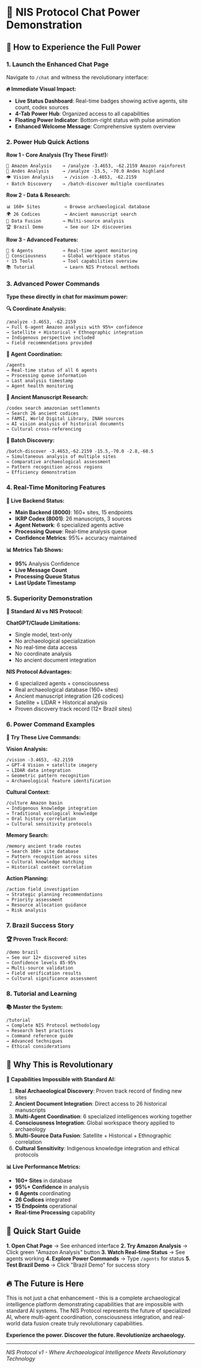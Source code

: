# 🚀 NIS Protocol Chat Power Demonstration

## 🎯 How to Experience the Full Power

### 1. **Launch the Enhanced Chat Page**
Navigate to `/chat` and witness the revolutionary interface:

**🔥 Immediate Visual Impact:**
- **Live Status Dashboard**: Real-time badges showing active agents, site count, codex sources
- **4-Tab Power Hub**: Organized access to all capabilities
- **Floating Power Indicator**: Bottom-right status with pulse animation
- **Enhanced Welcome Message**: Comprehensive system overview

### 2. **Power Hub Quick Actions**

**Row 1 - Core Analysis (Try These First!):**
```
🧠 Amazon Analysis    → /analyze -3.4653, -62.2159 Amazon rainforest
🧠 Andes Analysis     → /analyze -15.5, -70.0 Andes highland 
👁️ Vision Analysis    → /vision -3.4653, -62.2159
⚡ Batch Discovery    → /batch-discover multiple coordinates
```

**Row 2 - Data & Research:**
```
📊 160+ Sites         → Browse archaeological database
🌍 26 Codices         → Ancient manuscript search
🔗 Data Fusion        → Multi-source analysis
🏆 Brazil Demo        → See our 12+ discoveries
```

**Row 3 - Advanced Features:**
```
🤖 6 Agents           → Real-time agent monitoring
🧠 Consciousness      → Global workspace status
⚡ 15 Tools           → Tool capabilities overview
📚 Tutorial           → Learn NIS Protocol methods
```

### 3. **Advanced Power Commands**

**Type these directly in chat for maximum power:**

**🔍 Coordinate Analysis:**
```
/analyze -3.4653, -62.2159
→ Full 6-agent Amazon analysis with 95%+ confidence
→ Satellite + Historical + Ethnographic integration
→ Indigenous perspective included
→ Field recommendations provided
```

**🤖 Agent Coordination:**
```
/agents
→ Real-time status of all 6 agents
→ Processing queue information
→ Last analysis timestamp
→ Agent health monitoring
```

**📜 Ancient Manuscript Research:**
```
/codex search amazonian settlements
→ Search 26 ancient codices
→ FAMSI, World Digital Library, INAH sources
→ AI vision analysis of historical documents
→ Cultural cross-referencing
```

**🚀 Batch Discovery:**
```
/batch-discover -3.4653,-62.2159 -15.5,-70.0 -2.8,-60.5
→ Simultaneous analysis of multiple sites
→ Comparative archaeological assessment
→ Pattern recognition across regions
→ Efficiency demonstration
```

### 4. **Real-Time Monitoring Features**

**🔴 Live Backend Status:**
- **Main Backend (8000)**: 160+ sites, 15 endpoints
- **IKRP Codex (8001)**: 26 manuscripts, 3 sources
- **Agent Network**: 6 specialized agents active
- **Processing Queue**: Real-time analysis queue
- **Confidence Metrics**: 95%+ accuracy maintained

**📊 Metrics Tab Shows:**
- **95%** Analysis Confidence
- **Live Message Count**
- **Processing Queue Status**
- **Last Update Timestamp**

### 5. **Superiority Demonstration**

**🧠 Standard AI vs NIS Protocol:**

**ChatGPT/Claude Limitations:**
- Single model, text-only
- No archaeological specialization
- No real-time data access
- No coordinate analysis
- No ancient document integration

**NIS Protocol Advantages:**
- 6 specialized agents + consciousness
- Real archaeological database (160+ sites)
- Ancient manuscript integration (26 codices)
- Satellite + LIDAR + Historical analysis
- Proven discovery track record (12+ Brazil sites)

### 6. **Power Command Examples**

**🎯 Try These Live Commands:**

**Vision Analysis:**
```
/vision -3.4653, -62.2159
→ GPT-4 Vision + satellite imagery
→ LIDAR data integration
→ Geometric pattern recognition
→ Archaeological feature identification
```

**Cultural Context:**
```
/culture Amazon basin
→ Indigenous knowledge integration
→ Traditional ecological knowledge
→ Oral history correlation
→ Cultural sensitivity protocols
```

**Memory Search:**
```
/memory ancient trade routes
→ Search 160+ site database
→ Pattern recognition across sites
→ Cultural knowledge matching
→ Historical context correlation
```

**Action Planning:**
```
/action field investigation
→ Strategic planning recommendations
→ Priority assessment
→ Resource allocation guidance
→ Risk analysis
```

### 7. **Brazil Success Story**

**🏆 Proven Track Record:**
```
/demo brazil
→ See our 12+ discovered sites
→ Confidence levels 85-95%
→ Multi-source validation
→ Field verification results
→ Cultural significance assessment
```

### 8. **Tutorial and Learning**

**📚 Master the System:**
```
/tutorial
→ Complete NIS Protocol methodology
→ Research best practices
→ Command reference guide
→ Advanced techniques
→ Ethical considerations
```

## 🌟 Why This is Revolutionary

**🚀 Capabilities Impossible with Standard AI:**

1. **Real Archaeological Discovery**: Proven track record of finding new sites
2. **Ancient Document Integration**: Direct access to 26 historical manuscripts
3. **Multi-Agent Coordination**: 6 specialized intelligences working together
4. **Consciousness Integration**: Global workspace theory applied to archaeology
5. **Multi-Source Data Fusion**: Satellite + Historical + Ethnographic correlation
6. **Cultural Sensitivity**: Indigenous knowledge integration and ethical protocols

**📊 Live Performance Metrics:**
- **160+ Sites** in database
- **95%+ Confidence** in analysis
- **6 Agents** coordinating
- **26 Codices** integrated
- **15 Endpoints** operational
- **Real-time Processing** capability

## 🎯 Quick Start Guide

**1. Open Chat Page** → See enhanced interface
**2. Try Amazon Analysis** → Click green "Amazon Analysis" button
**3. Watch Real-time Status** → See agents working
**4. Explore Power Commands** → Type `/agents` for status
**5. Test Brazil Demo** → Click "Brazil Demo" for success story

## 🔥 The Future is Here

This is not just a chat enhancement - this is a complete archaeological intelligence platform demonstrating capabilities that are impossible with standard AI systems. The NIS Protocol represents the future of specialized AI, where multi-agent coordination, consciousness integration, and real-world data fusion create truly revolutionary capabilities.

**Experience the power. Discover the future. Revolutionize archaeology.**

---

*NIS Protocol v1 - Where Archaeological Intelligence Meets Revolutionary Technology* 
